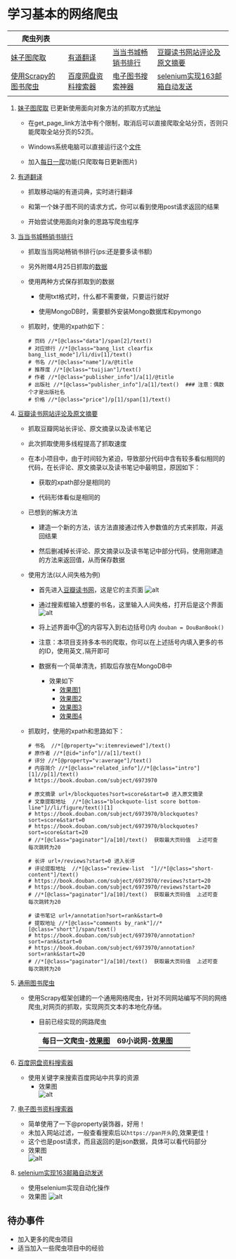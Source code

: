 # 学习基本的网络爬虫

| 爬虫列表                                          |                                                  |                                                              |                                                              |
| ------------------------------------------------- | ------------------------------------------------ | ------------------------------------------------------------ | ------------------------------------------------------------ |
| [妹子图爬取](meizi_web_spider/spider_mm.py)       | [有道翻译](youdao_web_spider/YouDaoTranslate.py) | [当当书城畅销书排行](dangdang_web_spider/DangDangWangBook.py) | [豆瓣读书网站评论及原文摘要](douban_web_spider/DouBanBook.py) |
| [使用Scrapy的图书爬虫](book_spider/book_spider) |    [百度网盘资料搜索器](baidu_pan_spider/crawlbaidunet.py)                                              | [电子图书搜索神器](search_book_net/Find_book_pdf.py)                                                             |  [selenium实现163邮箱自动发送](163_email/email_163.py)                                                             |
|                                                   |                                                  |                                                              |                                                              |



1. [妹子图爬取](meizi_web_spider/spider_mm.py) 已更新使用面向对象方法的抓取方式[地址](meizi_web_spider/new_mz_spider.py)   
   - 在get_page_link方法中有个限制，取消后可以直接爬取全站分页，否则只能爬取全站分页的52页。
       
   - Windows系统电脑可以直接运行这个[文件](meizi_web_spider/dist/spider_mm.exe)
       
   - 加入[每日一爬](meizi_web_spider/everyday_spider_mm.py)功能(只爬取每日更新图片)
    
2. [有道翻译](youdao_web_spider/YouDaoTranslate.py)
   - 抓取移动端的有道词典，实时进行翻译
       
   - 和第一个妹子图不同的请求方式，你可以看到使用post请求返回的结果
       
   - 开始尝试使用面向对象的思路写爬虫程序
    
3. [当当书城畅销书排行](dangdang_web_spider/DangDangWangBook.py)
   - 抓取当当网站畅销书排行(ps:还是要多读书额)
     
   - 另外附赠4月25日抓取的[数据](dangdang_web_spider/当当网图书销量排行榜.txt)
     
   - 使用两种方式保存抓取到的数据
  
     - 使用txt格式时，什么都不需要做，只要运行就好
     
     - 使用MongoDB时，需要额外安装Mongo数据库和pymongo
  
   - 抓取时，使用的xpath如下：
  
        ```
        # 页码 //*[@class="data"]/span[2]/text()
        # 对应排行 //*[@class="bang_list clearfix bang_list_mode"]/li/div[1]/text()
        # 书名 //*[@class="name"]/a/@title
        # 推荐度 //*[@class="tuijian"]/text()
        # 作者 //*[@class="publisher_info"]/a[1]/@title
        # 出版社 //*[@class="publisher_info"]/a[1]/text()  ### 注意：偶数个才是出版社名
        # 价格 //*[@class="price"]/p[1]/span[1]/text()
        ```
4. [豆瓣读书网站评论及原文摘要](douban_web_spider/DouBanBook.py)

   - 抓取豆瓣网站长评论、原文摘录以及读书笔记
   
   - 此次抓取使用多线程提高了抓取速度 
   
   - 在本小项目中，由于时间较为紧迫，导致部分代码中含有较多看似相同的代码，在长评论、原文摘录以及读书笔记中最明显，原因如下：
   
     - 获取的xpath部分是相同的
   
     - 代码形体看似是相同的
   
   - 已想到的解决方法

     - 建造一个新的方法，该方法直接通过传入参数值的方式来抓取，并返回结果
   
     - 然后删减掉长评论、原文摘录以及读书笔记中部分代码，使用刚建造的方法来返回值，从而保存数据

    - 使用方法(以人间失格为例)
      - 首先进入[豆瓣读书网](https://book.douban.com/)，这是它的主页面
       ![alt](douban_web_spider/img/豆瓣读书主页.png)

      - 通过搜索框输入想要的书名，这里输入人间失格，打开后是这个界面
       ![alt](douban_web_spider/img/人间失格.png)

       - 将上述界面中③的内容写入到右边括号()内
          `douban = DouBanBook()`

       - 注意：本项目支持多本书的爬取，你可以在上述括号内填入更多的书的ID，使用英文`,`隔开即可
        
       - 数据有一个简单清洗，抓取后存放在MongoDB中
         - 效果如下
           - [效果图1](douban_web_spider/img/book_content.png)
           - [效果图2](douban_web_spider/img/original.png)
           - [效果图3](douban_web_spider/img/comments.png)
           - [效果图4](douban_web_spider/img/notes.png)
   
    - 抓取时，使用的xpath和思路如下：

        ```
        # 书名  //*[@property="v:itemreviewed"]/text()
        # 原作者 //*[@id="info"]//a[1]/text()
        # 评分 //*[@property="v:average"]/text()
        # 内容简介 //*[@class="related_info"]//*[@class="intro"][1]//p[1]/text()
        # https://book.douban.com/subject/6973970

        # 原文摘录 url+/blockquotes?sort=score&start=0 进入原文摘录  
        # 文章提取地址  //*[@class="blockquote-list score bottom-line"]//li/figure/text()[1]
        # https://book.douban.com/subject/6973970/blockquotes?sort=score&start=0
        # https://book.douban.com/subject/6973970/blockquotes?sort=score&start=20
        # //*[@class="paginator"]/a[10]/text()  获取最大页码值  上述可查  每次跳转为20

        # 长评 url+/reviews?start=0 进入长评
        # 评论提取地址  //*[@class="review-list  "]//*[@class="short-content"]/text()
        # https://book.douban.com/subject/6973970/reviews?start=20
        # https://book.douban.com/subject/6973970/reviews?start=20
        # //*[@class="paginator"]/a[10]/text()  获取最大页码值  上述可查  每次跳转为20

        # 读书笔记 url+/annotation?sort=rank&start=0
        # 提取地址 //*[@class="comments by_rank"]//*[@class="short"]/span/text()
        # https://book.douban.com/subject/6973970/annotation?sort=rank&start=0
        # https://book.douban.com/subject/6973970/annotation?sort=rank&start=20
        # //*[@class="paginator"]/a[10]/text()  获取最大页码值  上述可查  每次跳转为20
        ```
5. [通用图书爬虫](book_spider/book_spider)
   
   - 使用Scrapy框架创建的一个通用网络爬虫，针对不同网站编写不同的网络爬虫,对网页的抓取，实现网页文本的本地化存储。
     - 目前已经实现的网路爬虫
     
       | 每日一文爬虫-[效果图](img/book_spider/meiriyiwen效果图.png) |69小说网-[效果图](img/book_spider/novel效果图.png) |      |      |
       | :----------- | ---- | ---- | ---- |
       |              |      |      |      |

6. [百度网盘资料搜索器](baidu_pan_spider/crawlbaidunet.py)
    - 使用关键字来搜索百度网站中共享的资源
      - 效果图   
      ![alt](img/baidu_pan/baidu_pan效果图.png)

7. [电子图书资料搜索器](search_book_net/Find_book_pdf.py)
      - 简单使用了一下@property装饰器，好用！
      - 未加入网站过滤，一般查看搜索后以`https://pan开头`的,效果更佳！
      - 这个也是post请求，而且返回的是json数据，具体可以看代码部分
      - 效果图   
      ![alt](img/search_book_net/Find_book_pdf效果图.png)
    
8. [selenium实现163邮箱自动发送](163_email/email_163.py) 
      - 使用selenium实现自动化操作
      - 效果图
        ![alt](img/email/email.png)


## 待办事件

- 加入更多的爬虫项目
- 适当加入一些爬虫项目中的经验